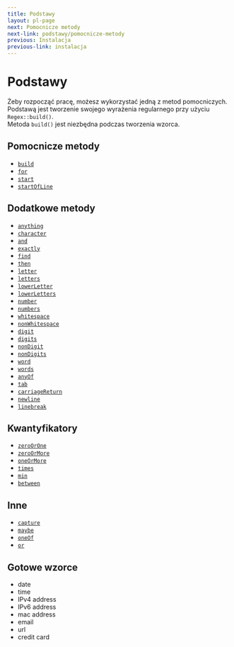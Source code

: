 ```yaml
---
title: Podstawy
layout: pl-page
next: Pomocnicze metody
next-link: podstawy/pomocnicze-metody
previous: Instalacja
previous-link: instalacja
---
```


# Podstawy

Żeby rozpocząć pracę, możesz wykorzystać jedną z metod pomocniczych.  
Podstawą jest tworzenie swojego wyrażenia regularnego przy użyciu `Regex::build()`.  
Metoda `build()` jest niezbędna podczas tworzenia wzorca.

## Pomocnicze metody

- [`build`](podstawy/pomocnicze-metody#build)
- [`for`](podstawy/pomocnicze-metody#for)
- [`start`](podstawy/pomocnicze-metody#start)
- [`startOfLine`](podstawy/pomocnicze-metody#startofline)

## Dodatkowe metody

- [`anything`](podstawy/dodatkowe-metody#anything)
- [`character`](podstawy/dodatkowe-metody#character)
- [`and`](podstawy/dodatkowe-metody#and)
- [`exactly`](podstawy/dodatkowe-metody#exactly)
- [`find`](podstawy/dodatkowe-metody#find)
- [`then`](podstawy/dodatkowe-metody#then)
- [`letter`](podstawy/dodatkowe-metody#letter)
- [`letters`](podstawy/dodatkowe-metody#letters)
- [`lowerLetter`](podstawy/dodatkowe-metody#lowerletter)
- [`lowerLetters`](podstawy/dodatkowe-metody#lowerletters)
- [`number`](podstawy/dodatkowe-metody#number)
- [`numbers`](podstawy/dodatkowe-metody#numbers)
- [`whitespace`](podstawy/dodatkowe-metody#whitespace)
- [`nonWhitespace`](podstawy/dodatkowe-metody#nonwhitespace)
- [`digit`](podstawy/dodatkowe-metody#digit)
- [`digits`](podstawy/dodatkowe-metody#digits)
- [`nonDigit`](podstawy/dodatkowe-metody#nondigit)
- [`nonDigits`](podstawy/dodatkowe-metody#nondigits)
- [`word`](podstawy/dodatkowe-metody#word)
- [`words`](podstawy/dodatkowe-metody#words)
- [`anyOf`](podstawy/dodatkowe-metody#anyof)
- [`tab`](podstawy/dodatkowe-metody#tab)
- [`carriageReturn`](podstawy/dodatkowe-metody#carriagereturn)
- [`newline`](podstawy/dodatkowe-metody#newline)
- [`linebreak`](podstawy/dodatkowe-metody#linebreak)

## Kwantyfikatory

- [`zeroOrOne`](podstawy/kwantyfikatory#zeroorone)
- [`zeroOrMore`](podstawy/kwantyfikatory#zeroormore)
- [`oneOrMore`](podstawy/kwantyfikatory#oneormore)
- [`times`](podstawy/kwantyfikatory#times)
- [`min`](podstawy/kwantyfikatory#min)
- [`between`](podstawy/kwantyfikatory#between)

## Inne

- [`capture`](podstawy/inne#capture)
- [`maybe`](podstawy/inne#maybe)
- [`oneOf`](podstawy/inne#oneof)
- [`or`](podstawy/inne#or)

## Gotowe wzorce

- date
- time
- IPv4 address
- IPv6 address
- mac address
- email
- url
- credit card
